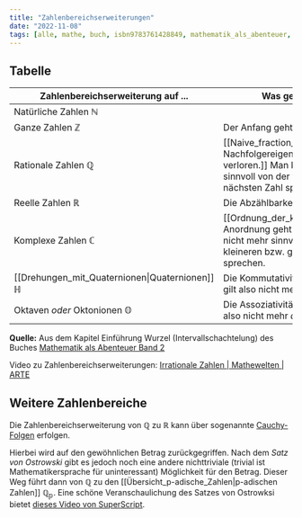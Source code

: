 ```yaml
---
title: "Zahlenbereichserweiterungen"
date: "2022-11-08"
tags: [alle, mathe, buch, isbn9783761428849, mathematik_als_abenteuer, zahlenbereichserweiterung, natürliche_zahlen, ganze_zahlen, irrationale_zahlen, rationale_zahlen, reelle_zahlen, komplexe_zahlen, eigenschaften, körper, körpererweiterung, p-adische_zahlen, p-adic_numbers, p-adisch, p-adic]
---
```


## Tabelle 

| Zahlenbereichserweiterung auf ...                         | Was geht verloren?                                                                                                                               |
| --------------------------------------------------------- | ------------------------------------------------------------------------------------------------------------------------------------------------ |
| Natürliche Zahlen $\mathbb{N}$                            |                                                                                                                                                  |
| Ganze Zahlen $\mathbb{Z}$                                 | Der Anfang geht verloren.                                                                                                                        |
| Rationale Zahlen $\mathbb{Q}$                             | [[Naive_fraction_sum_proof\|Die Nachfolgereigenschaft geht verloren.]] Man kann nicht mehr sinnvoll von der vorigen bzw. nächsten Zahl sprechen. |
| Reelle Zahlen $\mathbb{R}$                                | Die Abzählbarkeit geht verloren.                                                                                                                 |
| Komplexe Zahlen $\mathbb{C}$                              | [[Ordnung_der_komplexen_Zahlen\|Die Anordnung geht verloren.]] Man kann nicht mehr sinnvoll von einer kleineren bzw. größeren Zahl sprechen.     |
| [[Drehungen_mit_Quaternionen\|Quaternionen]] $\mathbb{H}$ | Die Kommutativität geht verloren. Es gilt also nicht mehr $a \cdot b = b \cdot a$.                                                               |
| Oktaven *oder* Oktonionen $\mathbb{O}$                    | Die Assoziativität geht verloren. Es gilt also nicht mehr $a \cdot (b \cdot c) = (a \cdot b) \cdot c$.                                           |

**Quelle:** Aus dem Kapitel Einführung Wurzel (Intervallschachtelung) des Buches [Mathematik als Abenteuer Band 2](https://www.friedrich-verlag.de/shop/mathematik-als-abenteuer-31004)

Video zu Zahlenbereichserweiterungen: [Irrationale Zahlen | Mathewelten | ARTE](https://youtube.com/watch?v=P24tmohytXs)

## Weitere Zahlenbereiche

Die Zahlenbereichserweiterung von $\mathbb{Q}$ zu $\mathbb{R}$ kann über sogenannte [Cauchy-Folgen](https://de.wikipedia.org/wiki/Cauchy-Folge) erfolgen.

Hierbei wird auf den gewöhnlichen Betrag zurückgegriffen. Nach dem *Satz von Ostrowski* gibt es jedoch noch eine andere nichttriviale (trivial ist Mathematikersprache für uninteressant) Möglichkeit für den Betrag. Dieser Weg führt dann von $\mathbb{Q}$ zu den [[Übersicht_p-adische_Zahlen|p-adischen Zahlen]] $\mathbb{Q_{p}}$. 
Eine schöne Veranschaulichung des Satzes von Ostrowksi bietet [dieses Video von SuperScript](https://youtube.com/watch?v=aSxvz0NUXfc).
